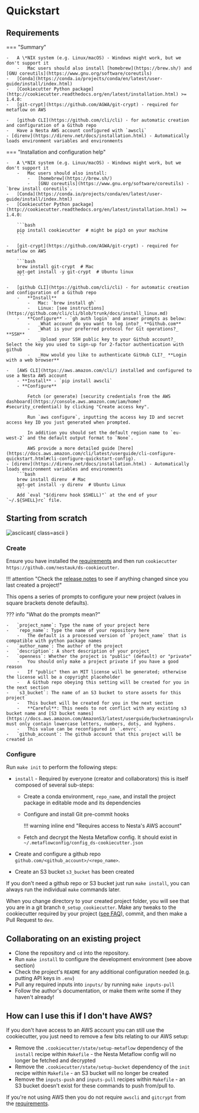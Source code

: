 # Quickstart

## Requirements

=== "Summary"

    -   A \*NIX system (e.g. Linux/macOS) - Windows might work, but we don't support it
        -   Mac users should also install [homebrew](https://brew.sh/) and [GNU coreutils](https://www.gnu.org/software/coreutils)
    -   [Conda](https://conda.io/projects/conda/en/latest/user-guide/install/index.html)
    -   [Cookiecutter Python package](http://cookiecutter.readthedocs.org/en/latest/installation.html) >= 1.4.0:
    -   [git-crypt](https://github.com/AGWA/git-crypt) - required for metaflow on AWS

    -   [github CLI](https://github.com/cli/cli) - for automatic creation and configuration of a Github repo
    -   Have a Nesta AWS account configured with `awscli`
    - [direnv](https://direnv.net/docs/installation.html) - Automatically loads environment variables and environments

=== "Installation and configuration help"

    -   A \*NIX system (e.g. Linux/macOS) - Windows might work, but we don't support it
        -   Mac users should also install:
            -   [homebrew](https://brew.sh/)
            -   [GNU coreutils](https://www.gnu.org/software/coreutils) - `brew install coreutils`.
    -   [Conda](https://conda.io/projects/conda/en/latest/user-guide/install/index.html)
    -   [Cookiecutter Python package](http://cookiecutter.readthedocs.org/en/latest/installation.html) >= 1.4.0:

        ```bash
        pip install cookiecutter  # might be pip3 on your machine
        ```

    -   [git-crypt](https://github.com/AGWA/git-crypt) - required for metaflow on AWS

        ```bash
        brew install git-crypt  # Mac
        apt-get install -y git-crypt  # Ubuntu linux
        ```

    -   [github CLI](https://github.com/cli/cli) - for automatic creation and configuration of a Github repo
        -   **Install**
            -   Mac: `brew install gh`
            -   Linux: [see instructions](https://github.com/cli/cli/blob/trunk/docs/install_linux.md)
        -   **Configure** - `gh auth login` and answer prompts as below:
            -   _What account do you want to log into?_ **Github.com**
            -   _What is your preferred protocol for Git operations?_ **SSH**
            -   _Upload your SSH public key to your Github account?_ Select the key you used to sign-up for 2-factor authentication with github
            -   _How would you like to authenticate GitHub CLI?_ **Login with a web browser**

    -   [AWS CLI](https://aws.amazon.com/cli/) installed and configured to use a Nesta AWS account
        - **Install** - `pip install awscli`
        - **Configure**

            Fetch (or generate) [security credentials from the AWS dashboard](https://console.aws.amazon.com/iam/home?#security_credential) by clicking "Create access key".

            Run `aws configure`, inputting the access key ID and secret access key ID you just generated when prompted.

            In addition you should set the default region name to `eu-west-2` and the default output format to `None`.

            AWS provide a more detailed guide [here](https://docs.aws.amazon.com/cli/latest/userguide/cli-configure-quickstart.html#cli-configure-quickstart-config).
    - [direnv](https://direnv.net/docs/installation.html) - Automatically loads environment variables and environments
        ```bash
        brew install direnv  # Mac
        apt-get install -y direnv  # Ubuntu Linux
        ```
        Add `eval "$(direnv hook $SHELL)"` at the end of your `~/.${SHELL}rc` file.

## Starting from scratch

<!-- [![asciicast](https://asciinema.org/a/XYp6l2hknMVWWPbI76Qq8BTiq.svg){ height=30 }](https://asciinema.org/a/XYp6l2hknMVWWPbI76Qq8BTiq) -->

![asciicast](https://asciinema.org/a/XYp6l2hknMVWWPbI76Qq8BTiq.svg){ class=ascii }

### Create

Ensure you have installed the [requirements](#requirements) and then run `cookiecutter https://github.com/nestauk/ds-cookiecutter`.

!!! attention "Check the [release notes](https://github.com/nestauk/ds-cookiecutter/releases) to see if anything changed since you last created a project!"

This opens a series of prompts to configure your new project (values in square brackets denote defaults).

??? info "What do the prompts mean?"

    -   `project_name`: Type the name of your project here
    -   `repo_name`: Type the name of your repository here
        -   The default is a processed version of `project_name` that is compatible with python package names
    -   `author_name`: The author of the project
    -   `description`: A short description of your project
    -   `openness`: Whether the project is "public" (default) or "private"
        -   You should only make a project private if you have a good reason
        -   If "public" then an MIT license will be generated; otherwise the license will be a copyright placeholder
        -   A Github repo obeying this setting will be created for you in the next section
    -   `s3_bucket`: The name of an S3 bucket to store assets for this project
        -   This bucket will be created for you in the next section
        -   **Careful**: This needs to not conflict with any existing s3 bucket name and [S3 bucket names](https://docs.aws.amazon.com/AmazonS3/latest/userguide/bucketnamingrules.html) must only contain lowercase letters, numbers, dots, and hyphens.
        -   This value can be reconfigured in `.envrc`.
    -   `github_account`: The github account that this project will be created in

### Configure

Run `make init` to perform the following steps:

-   `install` - Required by everyone (creator and collaborators) this is itself composed of several sub-steps:

    -   Create a conda environment, `repo_name`, and install the project package in editable mode and its dependencies
    -   Configure and install Git pre-commit hooks

        !!! warning inline end "Requires access to Nesta's AWS account"

    -   Fetch and decrypt the Nesta Metaflow config.
        It should exist in `~/.metaflowconfig/config_ds-cookiecutter.json`

-   Create and configure a github repo `github.com/<github_account>/<repo_name>`.
-   Create an S3 bucket `s3_bucket` has been created

If you don't need a github repo or S3 bucket just run `make install`, you can always run the individual `make` commands later.

When you change directory to your created project folder, you will see that you are in a git branch `0_setup_cookiecutter`.
Make any tweaks to the cookiecutter required by your project ([see FAQ](../faq/#what-customisations-can-i-make-when-setting-up-the-cookiecutter-without-defeating-the-point-of-having-a-standard-project-template)), commit, and then make a Pull Request to `dev`.

## Collaborating on an existing project

-   Clone the repository and `cd` into the repository.
-   Run `make install` to configure the development environment (see above section)
-   Check the project's `README` for any additional configuration needed (e.g. putting API keys in `.env`)
-   Pull any required inputs into `inputs/` by running `make inputs-pull`
-   Follow the author's documentation, or make them write some if they haven't already!

## How can I use this if I don't have AWS?

If you don't have access to an AWS account you can still use the cookiecutter, you just need to remove a few bits relating to our AWS setup:

-   Remove the `.cookiecutter/state/setup-metaflow` dependency of the `install` recipe within `Makefile` - the Nesta Metaflow config will no longer be fetched and decrypted
-   Remove the `.cookiecutter/state/setup-bucket` dependency of the `init` recipe within `Makefile` - an S3 bucket will no longer be created
-   Remove the `inputs-push` and `inputs-pull` recipes within `Makefile` - an S3 bucket doesn't exist for these commands to push from/pull to.

If you're not using AWS then you do not require `awscli` and `gitcrypt` from the [requirements](#requirements).

